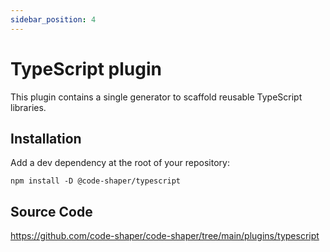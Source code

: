 ```yaml
---
sidebar_position: 4
---
```


# TypeScript plugin

This plugin contains a single generator to scaffold reusable TypeScript
libraries.

## Installation

Add a dev dependency at the root of your repository:

```shell
npm install -D @code-shaper/typescript
```

## Source Code

https://github.com/code-shaper/code-shaper/tree/main/plugins/typescript
